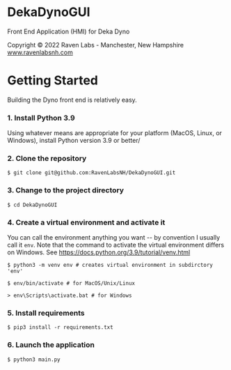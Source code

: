 # DekaDynoGUI
Front End Application (HMI) for Deka Dyno

Copyright © 2022 Raven Labs -
Manchester, New Hampshire
www.ravenlabsnh.com

# Getting Started
Building the Dyno front end is relatively easy.

### 1. Install Python 3.9
Using whatever means are appropriate for your platform (MacOS, Linux, or Windows), 
install Python version 3.9 or better/

### 2. Clone the repository
`$ git clone git@github.com:RavenLabsNH/DekaDynoGUI.git`

### 3. Change to the project directory 
`$ cd DekaDynoGUI`

### 4. Create a virtual environment and activate it
You can call the environment anything you want -- by convention I usually call it `env`.
Note that the command to activate the virtual environment differs on Windows.  See https://docs.python.org/3.9/tutorial/venv.html
```
$ python3 -m venv env # creates virtual environment in subdirctory 'env'

$ env/bin/activate # for MacOS/Unix/Linux

> env\Scripts\activate.bat # for Windows
```
### 5. Install requirements
`$ pip3 install -r requirements.txt`

### 6. Launch the application
`$ python3 main.py`
